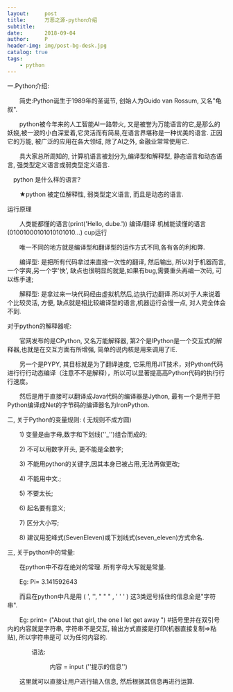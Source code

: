```yaml
---
layout:     post
title:      万恶之源-python介绍
subtitle:   
date:       2018-09-04
author:     P
header-img: img/post-bg-desk.jpg
catalog: true
tags:
    - python
---
```

一.Python介绍:

　　简史:Python诞生于1989年的圣诞节, 创始人为Guido van Rossum, 又名"龟叔".

　　python被今年来的人工智能AI一路带火, 又是被誉为万能语言的它,是那么的妖娆,被一波的小白深爱着,它灵活而有简易,在语言界堪称是一种优美的语言. 正因它的万能, 被广泛的应用在各大领域, 除了AI之外, 金融业常常使用它.

　　具大家总所周知的, 计算机语言被划分为,编译型和解释型, 静态语言和动态语言, 强类型定义语言或弱类型定义语言.　　

　python 是什么样的语言?

　　★python 被定位解释性, 弱类型定义语言, 而且是动态的语言.

   运行原理 

　　人类能都懂的语言(print('Hello, dube.')) 编译/翻译 机械能读懂的语言(01001000101010101010...) cup运行

　　唯一不同的地方就是编译型和翻译型的运作方式不同,各有各的利和弊.

　　编译型: 是把所有代码拿过来直接一次性的翻译, 然后输出, 所以对于机器而言,一个字爽,另一个字'快', 缺点也很明显的就是,如果有bug,需要重头再编一次码, 可以练手速;

　　解释型: 是拿过来一块代码经由虚拟机然后,边执行边翻译.所以对于人来说着个比较灵活, 方便, 缺点就是相比较编译型的语言,机器运行会慢一点, 对人完全体会不到.

 对于python的解释器呢:

　　官网发布的是CPython, 又名万能解释器, 第2个是IPython是一个交互式的解释器,也就是在交互方面有所增强, 简单的说内核是用来调用了IE.

　　另一个是PYPY, 其目标就是为了翻译速度, 它采⽤用JIT技术，对Python代码进⾏行行动态编译（注意不不是解释），所以可以显著提⾼高Python代码的执⾏行行速度。

　　然后是用于直接可以翻译成Java代码的编译器是Jython, 最有一个是用于把Python编译成Net的字节码的编译器名为IronPython.  

二, 关于Python的变量规则: ( 无规则不成方圆)

　　1) 变量是由字母,数字和下划线(''_'')组合而成的;

　　2) 不可以用数字开头, 更不能是全数字;

　　3) 不能用python的关键字,因其本身已被占用,无法再做更改;

　　4) 不能用中文.;

　　5) 不要太长;

　　6) 起名要有意义;

　　7) 区分大小写;

　　8) 建议用驼峰式(SevenEleven)或下划线式(seven_eleven)方式命名.

三, 关于python中的常量:

　　在python中不存在绝对的常理. 所有字母大写就是常量.

　　Eg: Pi= 3.141592643

　　而且在python中凡是用 (  ',  '', " " " , ' ' ' ) 这3类逗号括住的信息全是"字符串".

　　Eg: print= ("About that girl, the one I let get away ")  #括号里并在双引号内的内容就是字符串, 字符串不是交互, 输出方式直接是打印(机器直接复制=>粘贴), 所以字符串是可 以为任何内容的.

　　　　语法:

　　　　　　　内容 = input (''提示的信息'')

　　这里就可以直接让用户进行输入信息, 然后根据其信息再进行运算.

